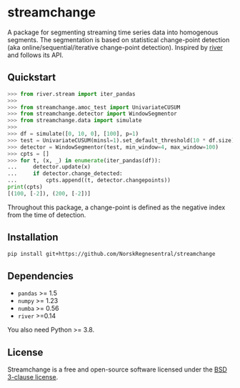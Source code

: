 # streamchange
A package for segmenting streaming time series data into homogenous segments. The segmentation is based on statistical change-point detection (aka online/sequential/iterative change-point detection). Inspired by [river](https://riverml.xyz/0.14.0/) and follows its API.


## Quickstart
```python
>>> from river.stream import iter_pandas
>>> 
>>> from streamchange.amoc_test import UnivariateCUSUM
>>> from streamchange.detector import WindowSegmentor
>>> from streamchange.data import simulate
>>>
>>> df = simulate([0, 10, 0], [100], p=1)
>>> test = UnivariateCUSUM(minsl=1).set_default_threshold(10 * df.size)
>>> detector = WindowSegmentor(test, min_window=4, max_window=100)
>>> cpts = []
>>> for t, (x, _) in enumerate(iter_pandas(df)):
...     detector.update(x)
...     if detector.change_detected:
...         cpts.append((t, detector.changepoints))
print(cpts)
[(100, [-2]), (200, [-2])]
```
Throughout this package, a change-point is defined as the negative index from
the time of detection.

## Installation
```sh
pip install git+https://github.com/NorskRegnesentral/streamchange
```

## Dependencies
- `pandas` >= 1.5
- `numpy` >= 1.23
- `numba` >= 0.56
- `river` >=0.14

You also need Python >= 3.8. 

## License

Streamchange is a free and open-source software licensed under the [BSD 3-clause license](https://github.com/NorskRegnesentral/streamchange/blob/main/LICENSE).
